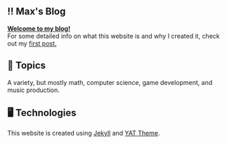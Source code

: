 ## ‼️ Max's Blog

**[Welcome to my blog!](https://maxliu.me/blog)**  
For some detailed info on what this website is and why I created it, check out my [first post.](https://maxliu.me/meta/2021/12/01/hello-world.html)

## 🎵 Topics

A variety, but mostly math, computer science, game development, and music production.

## 🖥 Technologies

This website is created using [Jekyll](https://jekyllrb.com/) and [YAT Theme](https://github.com/jeffreytse/jekyll-theme-yat).
